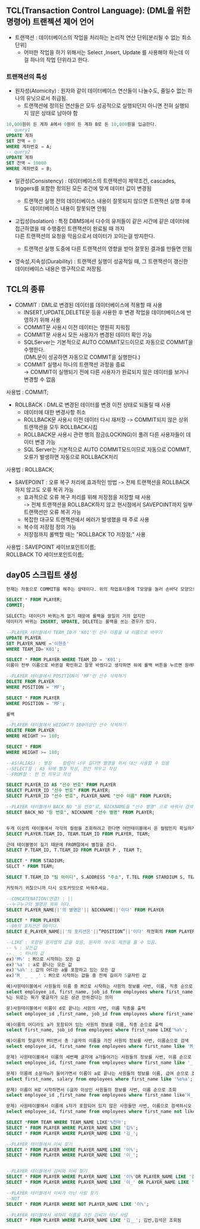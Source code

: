 ## TCL(Transaction Control Language): (DML을 위한 명령어) 트랜젝션 제어 언어
- 트랜잭션 : 데이터베이스의 작업을 처리하는 논리적 연산 단위[분리될 수 없는 최소 단위]
    - 어떠한 작업을 하기 위해서는 Select ,Insert, Update 를 사용해야 하는데 이걸 하나의 작업 단위라고 한다.


### 트랜잭션의 특성
- 원자성(Atomicity) : 원자와 같이 데이터베이스 연산들이 나눌수도, 줄일수 없는 하나의 유닛으로서 취급됨.
    - 트랜잭션에 정의된 연산들은 모두 성공적으로 실행되던지 아니면 전혀 실행되지 않은 상태로 남아야 함

```SQL
10,000원이 든 계좌 A에서 0원이 든 계좌 B로 돈 10,000원을 입금한다.
-- query1
UPDATE 계좌
SET 잔액 = 0
WHERE 계좌번호 = A;
-- query2
UPDATE 계좌
SET 잔액 = 10000
WHERE 계좌번호 = B;
```
  
  
- 일관성(Consistency) : 데이터베이스의 트랜잭션이 제약조건, cascades, triggers를 포함한 정의된 모든 조건에 맞게 데이터 값이 변경됨
    - 트랜잭션 실행 전의 데이터베이스 내용이 잘못되지 않으면 트랜잭션 실행 후에도 데이터베이스 내용이 잘못되면 안됨

- 고립성(Isolation) : 특정 DBMS에서 다수의 유저들이 같은 시간에 같은 데이터에 접근하였을 때 수행중인 트랜잭션이 완료될 때 까지<br> 다른 트랜잭션의 요청을 막음으로서 데이터가 꼬이는걸 방지한다.
    - 트랜잭션 실행 도중에 다른 트랜잭션의 영향을 받아 잘못된 결과를 만들면 안됨

- 영속성,지속성(Durability) : 트랜잭션 실행이 성공적일 때, 그 트랜잭션이 갱신한 데이터베이스 내용은 영구적으로 저장됨.


## TCL의 종류

- COMMIT : DML로 변경된 데이터를 데이터베이스에 적용할 때 사용
  - INSERT,UPDATE,DELETE문 등을 사용한 후 변경 작업을 데이터베이스에 반영하기 위해 사용
  - COMMIT문 사용시 이전 데이터는 영원히 지워짐
  - COMMIT문 사용시 모든 사용자가 변경된 데이터 확인 가능
  - SQLServer는 기본적으로 AUTO COMMIT모드이므로 자동으로 COMMIT을 수행한다.<br> (DML문이 성공하면 자동으로 COMMIT을 실행한다.)
  - COMMIT 실행시 하나의 트랜잭션 과정을 종료<br> → COMMIT이 실행되기 전에 다른 사용자가 완료되지 않은 데이터를 보거나 변경할 수 없음<br>

사용법 : COMMIT;<br>

- ROLLBACK : DML로 변경된 데이터를 변경 이전 상태로 되돌릴 때 사용
    - 데이터에 대한 변경사항 취소
    - ROLLBACK문 사용시 이전 데이터 다시 재저장 -> COMMIT되지 않은 상위 트랜잭션을 모두 ROLLBACK시킴
    - ROLLBACK문 사용시 관련 행의 잠금(LOCKING)이 풀려 다른 사용자들이 데이터 변경 가능
    - SQL Server는 기본적으로 AUTO COMMIT모드이므로 자동으로 COMMIT, 오류가 발생하면 자동으로 ROLLBACK처리

사용법 : ROLLBACK;<br>

- SAVEPOINT : 오류 복구 처리에 효과적인 방법 -> 전체 트랜잭션을 ROLLBACK하지 않고도 오류 복귀 가능
    - 효과적으로 오류 복구 처리를 위해 저장점을 저장할 때 사용<br> -> 전체 트랜잭션을 ROLLBACK하지 않고 현시점에서 SAVEPOINT까지 일부 트랜잭션만 오류 복귀 가능
    - 복잡한 대규모 트랜잭션에서 에러가 발생했을 때 주로 사용
    - 복수의 저장점 정의 가능
    - 저장점까지 롤백할 때는 "ROLLBACK TO 저장점;" 사용

사용법 : SAVEPOINT 세이브포인트이름;<br>
ROLLBACK TO 세이브포인트이름;<br>

## day05 스크립트 생성

```SQL
현재는 자동으로 COMMIT을 해주는 상태이다. 위의 작업표시줄에 T모양을 눌러 손바닥 모양으로 바꾼다. 내가 직접 트랜젝션을 관리하겠다는 의미

SELECT * FROM PLAYER;
COMMIT;

SELECT는 데이터가 바뀌는게 없기 때문에 롤백을 쓸일이 거의 없지만
데이터가 바뀌는 INSERT, UPDATE, DELETE는 롤백을 쓰는 경우가 있다.

--PLAYER 테이블에서 TEAM_ID가 'K01'인 선수 이름을 내 이름으로 바꾸기
UPDATE PLAYER
SET PLAYER_NAME ='이현준'
WHERE TEAM_ID='K01';

SELECT * FROM PLAYER WHERE TEAM_ID = 'K01';
이름이 전부 이름으로 바뀐걸 확인하고 잘못 바꿨다고 생각하면 위에 롤백 버튼을 누르면 원래대로 돌아간다.

--PLAYER 테이블에서 POSITION이 'MF'인 선수 삭제하기
DELETE FROM PLAYER
WHERE POSITION = 'MF';

SELECT * FROM PLAYER
WHERE POSITION = 'MF';

롤백

--PLAYER 테이블에서 HEIGHT가 180이상인 선수 삭제하기
DELETE FROM PLAYER
WHERE HEIGHT >= 180;

SELECT * FROM
WHERE HEIGHT >= 180;

--AS(ALIAS) : 별칭	컬럼이 너무 길다면 별명을 쥐서 대신 사용할 수 있음
--SELECT절 : AS 뒤에 별칭 작성, 한칸 띄우고 작성
--FROM절 : 한 칸 띄우고 작성

SELECT PLAYER_ID AS "선수 번호" FROM PLAYER
SELECT PLAYER_ID "선수 번호" FROM PLAYER;
SELECT PLAYER_ID "선수 번호", PLAYER_NAME "선수 이름" FROM PLAYER;

--PLAYER 테이블에서 BACK_NO "등 번호"로, NICKNAME을 "선수 별명" 으로 바꿔서 검색
SELECT BACK_NO "등 번호", NICKNAME "선수 별명" FROM PLAYER;


두개 이상의 테이블에서 각각의 컬럼을 조회하려고 한다면 어떤테이블에서 온 컬럼인지 확실하게 적어줘야 한다.
SELECT PLAYER.TEAM_ID, TEAM.TEAM_ID FROM PLAYER, TEAM;

근데 테이블명이 길기 때문에 FROM절에서 별칭을 준다.
SELECT P.TEAM_ID, T.TEAM_ID FROM PLAYER P , TEAM T;

SELECT * FROM STADIUM;
SELCT * FROM TEAM;

SELECT T.TEAM_ID "팀 아이디", S.ADDRESS "주소", T.TEL FROM STARDIUM S, TEAM T;

커밋하기 귀찮으니까 다시 오토커밋으로 바꿔주세요.

--CONCATENATION(연결) : ||
--누구누구의 별명은 뭐뭐 이다.
SELECT PLAYER_NAME||'의 별명은'|| NICKNAME||'이다' FROM PLAYER

SELECT * FROM PLAYER
--00의 포지션은 00이다.
SELECT E_PLAYER_NAME||'의 포지션은'||”POSITION”||'이다' 작전회의 FROM PLAYER;

--LIKE : 포함된 문자열의 값을 찾음, 문자의 개수도 제한을 줄 수 있음.
-- % : 모든값
-- _ : 하나의 값
ex)'M%' : M으로 시작하는 모든 값
ex)'%a' : a로 끝나는 모든 값
ex)'%a%' : 값의 어디든 a를 포함하고 있는 모든 값
ex)'M_ _ _ _' : M으로 시작하는 값들 중 전체 길이가 5글자인 값

예)사원테이블에서 사원들의 이름 중 M으로 시작하는 사원의 정보를 사번, 이름, 직종 순으로 출력
select employee_id, first_name, job_id from employees where first_name LIKE 'M%';
%는 뒤로는 뭐가 몇글자가 오든 상관 안하겠다는 의미

문)사원테이블에서 이름이 d로 끝나는 사원의 사번, 이름 직종을 출력
select employee_id ,first_name, job_id from employees where first_name LIKE'%d';

예)이름의 어디라도 a가 포함되어 있는 사원의 정보를 이름, 직종 순으로 출력
select first_name, job_id from employees where first_name LIKE'%a%';

예)이름의 첫글자가 M이면서 총 7글자의 이름을 가진 사원의 정보를 사번, 이름순으로 검색
select employee_id, first_name from employees where first_name like 'M______'

문제) 사원테이블에서 이름의 세번째 글자에 a가들어가는 사원들의 정보를 사번, 이름 순으로 출력
select employee_id, first_name from employees where first_name like '_ _ a%';

문제) 이름에 소문자o가 들어가면서 이름이 a로 끝나는 사원들의 정보를 이름, 급여 순으로 조회
select first_name, salary from employees where first_name like '%o%a';

문제) 이름이 H로 시작하면서 6글자 이상인 사원들의 정보를 사번, 이름 순으로 조회
select employee_id ,first_name from employees where first_name like'H_ _ _ _ _%';

문제) 사원테이블에서 이름에 s자가 포함되어 있지 않은 사원들만 사번, 이름으로 검색하시오
select employee_id, first_name from employees where first_name not like'%s%';

SELECT *FROM TEAM WHERE TEAM_NAME LIKE'%천마';
SELECT * FROM PLAYER WHERE PLAYER_NAME LIKE '김%';
SELECT * FROM PLAYER WHERE PLAYER_NAME LIKE '김_';

--PLAYER 테이블에서 이씨 찾기
SELECT * FROM PLAYER WHERE PLAYER_NAME LIKE '이%';
SELECT * FROM PLAYER WHERE PLAYER_NAME LIKE '이_';


--PLAYER 테이블에서 김씨와 이씨 찾기
SELECT * FROM PLAYER WHERE PLAYER_NAME LIKE '이%'OR PLAYER_NAME LIKE '김%';
SELECT * FROM PLAYER WHERE PLAYER_NAME LIKE '이_' OR PLAYER_NAME LIKE '김_';

--PLAYER 테이블에서 이씨가 아닌 사람 찾기
--NOT
SELECT * FROM PLAYER WHERE NOT PLAYER_NAME LIKE '이%';

--PLAYER 테이블에서 세자리 이름을 가진 김씨가 아닌 사람
SELECT * FROM PLAYER WHERE PLAYER_NAME LIKE '김__'; 김반,김석은 조회됨
```
